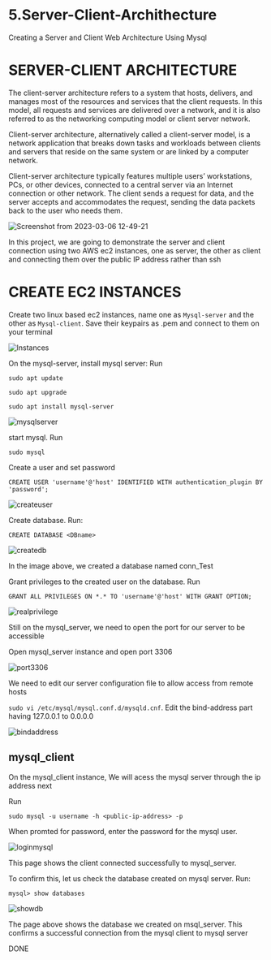 # 5.Server-Client-Archithecture
Creating a Server and Client Web Architecture Using Mysql

# **SERVER-CLIENT ARCHITECTURE**
The client-server architecture refers to a system that hosts, delivers, and manages most of the resources and services that the client requests. In this model, all requests and services are delivered over a network, and it is also referred to as the networking computing model or client server network.

Client-server architecture, alternatively called a client-server model, is a network application that breaks down tasks and workloads between clients and servers that reside on the same system or are linked by a computer network.

Client-server architecture typically features multiple users’ workstations, PCs, or other devices, connected to a central server via an Internet connection or other network. The client sends a request for data, and the server accepts and accommodates the request, sending the data packets back to the user who needs them.

![Screenshot from 2023-03-06 12-49-21](https://user-images.githubusercontent.com/77943759/223102314-dbf86f46-5e13-4346-8ef9-ea300f50f95a.png)

In this project, we are going to demonstrate the server and client connection using two AWS ec2 instances, one as server, the other as client and connecting them over the public IP address rather than ssh

# **CREATE EC2 INSTANCES**

Create two linux based ec2 instances, name one as `Mysql-server` and the other as `Mysql-client`. Save their keypairs as .pem and connect to them on your terminal

![Instances](https://user-images.githubusercontent.com/77943759/223103257-dce76f71-dd08-465f-bbfe-ba2ce2317d6d.png)

On the mysql-server, install mysql server: Run

`sudo apt update`

`sudo apt upgrade`

`sudo apt install mysql-server`

![mysqlserver](https://user-images.githubusercontent.com/77943759/223104041-457b6ea0-8a74-4445-b20e-34f42b1da45d.png)

start mysql. Run 

`sudo mysql`

Create a user and set password

`CREATE USER 'username'@'host' IDENTIFIED WITH authentication_plugin BY 'password';`

![createuser](https://user-images.githubusercontent.com/77943759/223105508-fc3b0c9e-87fc-4a73-b60e-a86cec9babb0.png)


Create database. Run:

`CREATE DATABASE <DBname>`

![createdb](https://user-images.githubusercontent.com/77943759/223105925-fb52e94f-e67a-495b-b07f-f1146aedec4e.png)

In the image above, we created a database named conn_Test

Grant privileges to the created user on the database. Run

`GRANT ALL PRIVILEGES ON *.* TO 'username'@'host' WITH GRANT OPTION;`

![realprivilege](https://user-images.githubusercontent.com/77943759/223107075-da6af827-bd66-4db0-a464-2eb1915573e9.png)

Still on the mysql_server, we need to open the port for our server to be accessible

Open mysql_server instance and open port 3306

![port3306](https://user-images.githubusercontent.com/77943759/223107553-5d9000ae-3d8d-47e9-afbb-93391c2a9018.png)


We need to edit our server configuration file to allow access from remote hosts

`sudo vi /etc/mysql/mysql.conf.d/mysqld.cnf`. Edit the bind-address part having 127.0.0.1 to 0.0.0.0

![bindaddress](https://user-images.githubusercontent.com/77943759/223108195-35109408-8987-4a5f-b85b-cdcb5a5e15d7.png)

## **mysql_client**

On the mysql_client instance, We will acess the mysql server through the ip address next

Run 

`sudo mysql -u username -h <public-ip-address> -p`

When promted for password, enter the password for the mysql user.

![loginmysql](https://user-images.githubusercontent.com/77943759/223109736-e14b1c9e-b805-4056-be43-d09a5190eaad.png)

This page shows the client connected successfully to mysql_server.

To confirm this, let us check the database created on mysql server. Run:

`mysql> show databases`

![showdb](https://user-images.githubusercontent.com/77943759/223110463-ab09715a-31e6-4e81-916e-d86d684f93b9.png)

The page above shows the database we created on msql_server. This confirms a successful connection from the mysql client to mysql server

DONE





